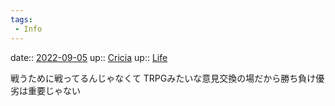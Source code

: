 ```yaml
---
tags:
 - Info
---
```


date:: [2022-09-05](Daily_Note/2022-09-05.md)
up:: [Cricia](../Bar/Novel/Nacaria/Cricia.md)
up:: [Life](../Bar/Novel/Chaos/Life.md)

戦うために戦ってるんじゃなくて
TRPGみたいな意見交換の場だから勝ち負け優劣は重要じゃない